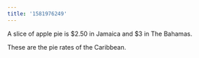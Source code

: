 ```yaml
---
title: '1581976249'
---
```


A slice of apple pie is $2.50 in Jamaica and $3 in The Bahamas.

These are the pie rates of the Caribbean. 